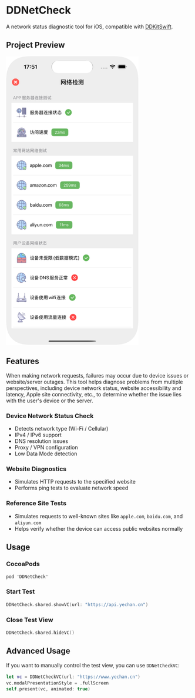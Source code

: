 # DDNetCheck

A network status diagnostic tool for iOS, compatible with [DDKitSwift](https://github.com/DamonHu/DDKitSwift).

## Project Preview

<img src="./preview/demo.png" width=360 />

## Features

When making network requests, failures may occur due to device issues or website/server outages. This tool helps diagnose problems from multiple perspectives, including device network status, website accessibility and latency, Apple site connectivity, etc., to determine whether the issue lies with the user's device or the server.

### Device Network Status Check

- Detects network type (Wi-Fi / Cellular)
- IPv4 / IPv6 support
- DNS resolution issues
- Proxy / VPN configuration
- Low Data Mode detection

### Website Diagnostics

- Simulates HTTP requests to the specified website
- Performs ping tests to evaluate network speed

### Reference Site Tests

- Simulates requests to well-known sites like `apple.com`, `baidu.com`, and `aliyun.com`  
- Helps verify whether the device can access public websites normally

## Usage

### CocoaPods

```
pod 'DDNetCheck'
```

### Start Test

```swift
DDNetCheck.shared.showVC(url: "https://api.yechan.cn")
```

### Close Test View

```swift
DDNetCheck.shared.hideVC()
```

## Advanced Usage

If you want to manually control the test view, you can use `DDNetCheckVC`:

```swift
let vc = DDNetCheckVC(url: "https://www.yechan.cn")
vc.modalPresentationStyle = .fullScreen
self.present(vc, animated: true)
```